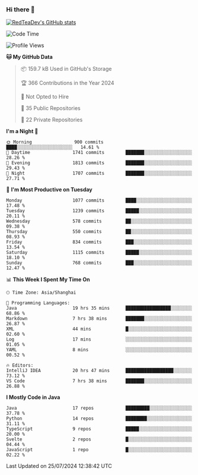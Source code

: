### Hi there 👋

<!--
**RedTeaDev/RedTeaDev** is a ✨ _special_ ✨ repository because its `README.md` (this file) appears on your GitHub profile.

Here are some ideas to get you started:

- 🔭 I’m currently working on ...
- 🌱 I’m currently learning ...
- 👯 I’m looking to collaborate on ...
- 🤔 I’m looking for help with ...
- 💬 Ask me about ...
- 📫 How to reach me: ...
- 😄 Pronouns: ...
- ⚡ Fun fact: ...
-->

<!--
[![wakatime](https://wakatime.com/badge/user/6b101ed0-04c0-4490-9283-eb61f2efff96.svg)](https://wakatime.com/@6b101ed0-04c0-4490-9283-eb61f2efff96)
!-->

[![RedTeaDev's GitHub stats](https://github-readme-stats.vercel.app/api?username=RedTeaDev)](https://github.com/anuraghazra/github-readme-stats)
<!--
[![willianrod's wakatime stats](https://github-readme-stats.vercel.app/api/wakatime?username=RedTeaDev)](https://github.com/anuraghazra/github-readme-stats)
!-->
<!--START_SECTION:waka-->
![Code Time](http://img.shields.io/badge/Code%20Time-2%2C425%20hrs%2054%20mins-blue)

![Profile Views](http://img.shields.io/badge/Profile%20Views-0-blue)

**🐱 My GitHub Data** 

> 📦 159.7 kB Used in GitHub's Storage 
 > 
> 🏆 366 Contributions in the Year 2024
 > 
> 🚫 Not Opted to Hire
 > 
> 📜 35 Public Repositories 
 > 
> 🔑 22 Private Repositories 
 > 
**I'm a Night 🦉** 

```text
🌞 Morning                900 commits         ████░░░░░░░░░░░░░░░░░░░░░   14.61 % 
🌆 Daytime                1741 commits        ███████░░░░░░░░░░░░░░░░░░   28.26 % 
🌃 Evening                1813 commits        ███████░░░░░░░░░░░░░░░░░░   29.43 % 
🌙 Night                  1707 commits        ███████░░░░░░░░░░░░░░░░░░   27.71 % 
```
📅 **I'm Most Productive on Tuesday** 

```text
Monday                   1077 commits        ████░░░░░░░░░░░░░░░░░░░░░   17.48 % 
Tuesday                  1239 commits        █████░░░░░░░░░░░░░░░░░░░░   20.11 % 
Wednesday                578 commits         ██░░░░░░░░░░░░░░░░░░░░░░░   09.38 % 
Thursday                 550 commits         ██░░░░░░░░░░░░░░░░░░░░░░░   08.93 % 
Friday                   834 commits         ███░░░░░░░░░░░░░░░░░░░░░░   13.54 % 
Saturday                 1115 commits        █████░░░░░░░░░░░░░░░░░░░░   18.10 % 
Sunday                   768 commits         ███░░░░░░░░░░░░░░░░░░░░░░   12.47 % 
```


📊 **This Week I Spent My Time On** 

```text
🕑︎ Time Zone: Asia/Shanghai

💬 Programming Languages: 
Java                     19 hrs 35 mins      █████████████████░░░░░░░░   68.86 % 
Markdown                 7 hrs 38 mins       ███████░░░░░░░░░░░░░░░░░░   26.87 % 
XML                      44 mins             █░░░░░░░░░░░░░░░░░░░░░░░░   02.60 % 
Log                      17 mins             ░░░░░░░░░░░░░░░░░░░░░░░░░   01.05 % 
YAML                     8 mins              ░░░░░░░░░░░░░░░░░░░░░░░░░   00.52 % 

🔥 Editors: 
IntelliJ IDEA            20 hrs 47 mins      ██████████████████░░░░░░░   73.12 % 
VS Code                  7 hrs 38 mins       ███████░░░░░░░░░░░░░░░░░░   26.88 % 
```

**I Mostly Code in Java** 

```text
Java                     17 repos            █████████░░░░░░░░░░░░░░░░   37.78 % 
Python                   14 repos            ████████░░░░░░░░░░░░░░░░░   31.11 % 
TypeScript               9 repos             █████░░░░░░░░░░░░░░░░░░░░   20.00 % 
Svelte                   2 repos             █░░░░░░░░░░░░░░░░░░░░░░░░   04.44 % 
JavaScript               1 repo              █░░░░░░░░░░░░░░░░░░░░░░░░   02.22 % 
```




 Last Updated on 25/07/2024 12:38:42 UTC
<!--END_SECTION:waka-->


